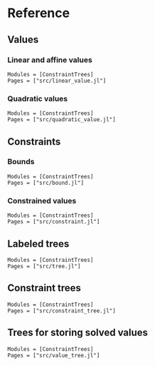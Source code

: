
# Reference

## Values

### Linear and affine values

```@autodocs
Modules = [ConstraintTrees]
Pages = ["src/linear_value.jl"]
```

### Quadratic values

```@autodocs
Modules = [ConstraintTrees]
Pages = ["src/quadratic_value.jl"]
```

## Constraints

### Bounds
```@autodocs
Modules = [ConstraintTrees]
Pages = ["src/bound.jl"]
```

### Constrained values

```@autodocs
Modules = [ConstraintTrees]
Pages = ["src/constraint.jl"]
```

## Labeled trees

```@autodocs
Modules = [ConstraintTrees]
Pages = ["src/tree.jl"]
```

## Constraint trees

```@autodocs
Modules = [ConstraintTrees]
Pages = ["src/constraint_tree.jl"]
```
## Trees for storing solved values

```@autodocs
Modules = [ConstraintTrees]
Pages = ["src/value_tree.jl"]
```
